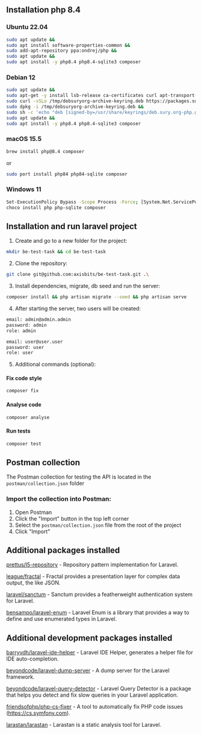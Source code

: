 ## Installation php 8.4

### Ubuntu 22.04
```sh
sudo apt update &&
sudo apt install software-properties-common &&
sudo add-apt-repository ppa:ondrej/php &&
sudo apt update &&
sudo apt install -y php8.4 php8.4-sqlite3 composer
```

### Debian 12
```sh
sudo apt update &&
sudo apt-get -y install lsb-release ca-certificates curl apt-transport-https &&
sudo curl -sSLo /tmp/debsuryorg-archive-keyring.deb https://packages.sury.org/debsuryorg-archive-keyring.deb &&
sudo dpkg -i /tmp/debsuryorg-archive-keyring.deb &&
sudo sh -c 'echo "deb [signed-by=/usr/share/keyrings/deb.sury.org-php.gpg] https://packages.sury.org/php/ $(lsb_release -sc) main" > /etc/apt/sources.list.d/php.list' &&
sudo apt update &&
sudo apt install -y php8.4 php8.4-sqlite3 composer
```

### macOS 15.5
```sh
brew install php@8.4 composer
```
or
```sh
sudo port install php84 php84-sqlite composer
```

### Windows 11
```sh
Set-ExecutionPolicy Bypass -Scope Process -Force; [System.Net.ServicePointManager]::SecurityProtocol = [System.Net.ServicePointManager]::SecurityProtocol -bor 3072; iex ((New-Object System.Net.WebClient).DownloadString('https://community.chocolatey.org/install.ps1')) &&
choco install php php-sqlite composer
```

## Installation and run laravel project

1. Create and go to a new folder for the project:
```sh
mkdir be-test-task && cd be-test-task
```

2. Clone the repository:
```sh
git clone git@github.com:axisbits/be-test-task.git .\
```

3. Install dependencies, migrate, db seed and run the server:
```sh
composer install && php artisan migrate --seed && php artisan serve
```

4. After starting the server, two users will be created:
```sh
email: admin@admin.admin
password: admin
role: admin

email: user@user.user
password: user
role: user
```

5. Additional commands (optional):
#### Fix code style
```sh
composer fix
```

#### Analyse code
```sh
composer analyse
```

#### Run tests
```sh
composer test
```

## Postman collection

The Postman collection for testing the API is located in the `postman/collection.json` folder

### Import the collection into Postman:

1. Open Postman
2. Click the "Import" button in the top left corner
3. Select the `postman/collection.json` file from the root of the project
4. Click "Import"

## Additional packages installed
<a href="https://github.com/andersao/l5-repository">prettus/l5-repository</a> - Repository pattern implementation for Laravel.

<a href="https://github.com/spatie/laravel-fractal">league/fractal</a> - Fractal provides a presentation layer for complex data output, the like JSON.

<a href="https://github.com/laravel/sanctum">laravel/sanctum</a> - Sanctum provides a featherweight authentication system for Laravel.

<a href="https://github.com/bensampo/laravel-enum">bensampo/laravel-enum</a> - Laravel Enum is a library that provides a way to define and use enumerated types in Laravel.

## Additional development packages installed
<a href="https://github.com/barryvdh/laravel-ide-helper">barryvdh/laravel-ide-helper</a> - Laravel IDE Helper, generates a helper file for IDE auto-completion.

<a href="https://github.com/beyondcode/laravel-dump-server">beyondcode/laravel-dump-server</a> - A dump server for the Laravel framework.

<a href="https://github.com/beyondcode/laravel-query-detector">beyondcode/laravel-query-detector</a> - Laravel Query Detector is a package that helps you detect and fix slow queries in your Laravel application.

<a href="https://github.com/friendsofphp/php-cs-fixer">friendsofphp/php-cs-fixer</a> - A tool to automatically fix PHP code issues (https://cs.symfony.com).

<a href="https://github.com/larastan/larastan">larastan/larastan</a> - Larastan is a static analysis tool for Laravel.

